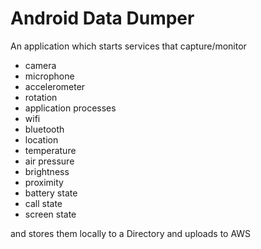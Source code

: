 # Android Data Dumper
An application which starts services that capture/monitor
- camera
- microphone
- accelerometer
- rotation
- application processes
- wifi
- bluetooth
- location
- temperature
- air pressure
- brightness
- proximity
- battery state
- call state
- screen state

and stores them locally to a Directory and uploads to AWS
